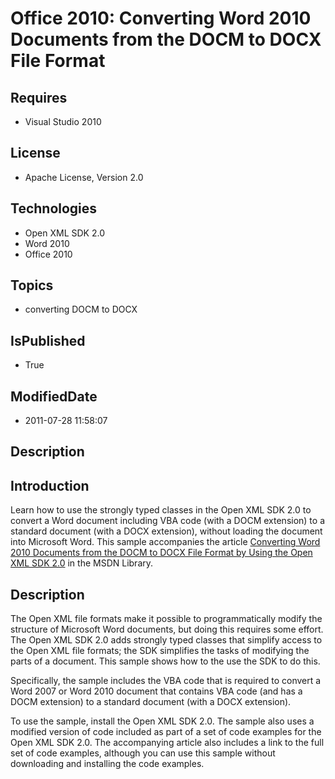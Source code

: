 # Office 2010: Converting Word 2010 Documents from the DOCM to DOCX File Format
## Requires
* Visual Studio 2010
## License
* Apache License, Version 2.0
## Technologies
* Open XML SDK 2.0
* Word 2010
* Office 2010
## Topics
* converting DOCM to DOCX
## IsPublished
* True
## ModifiedDate
* 2011-07-28 11:58:07
## Description

<h2><strong>Introduction</strong></h2>
<p>Learn how to use the strongly typed classes in the Open XML SDK 2.0 to convert a Word document including VBA code (with a DOCM extension) to a standard document (with a DOCX extension), without loading the document into Microsoft Word. This sample accompanies
 the article <a href="http://msdn.microsoft.com/en-us/library/gg131933.aspx">Converting Word 2010 Documents from the DOCM to DOCX File Format by Using the Open XML SDK 2.0</a> in the MSDN Library.</p>
<h2><strong>Description</strong></h2>
<p>The Open XML file formats make it possible to programmatically modify the structure of Microsoft Word documents, but doing this requires some effort. The Open XML SDK 2.0 adds strongly typed classes that simplify access to the Open XML file formats; the
 SDK simplifies the tasks of modifying the parts of a document. This sample shows how to the use the SDK to do this.</p>
<p>Specifically, the sample includes the VBA code that is required to convert a Word 2007 or Word 2010 document that contains VBA code (and has a DOCM extension) to a standard document (with a DOCX extension).</p>
<p>To use the sample, install the Open XML SDK 2.0. The sample also uses a modified version of code included as part of a set of code examples for the Open XML SDK 2.0. The accompanying article also includes a link to the full set of code examples, although
 you can use this sample without downloading and installing the code examples.</p>
